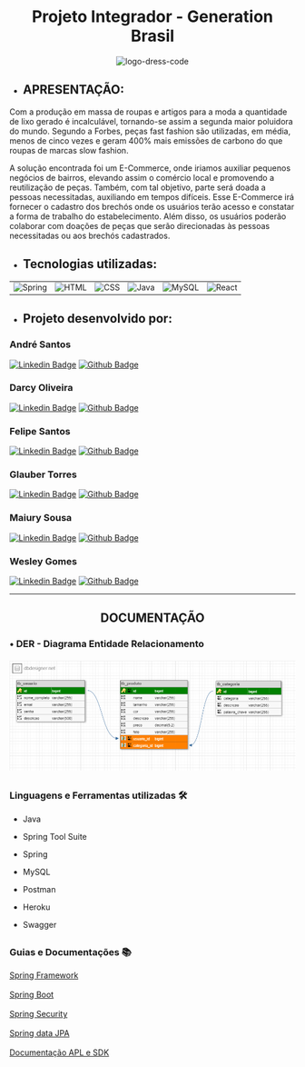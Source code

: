 <h1 align="center">Projeto Integrador - Generation Brasil </h1>
<div align="center">
<img alt="logo-dress-code" height="350" src="https://images-ext-1.discordapp.net/external/oQEXl101bcDrKCB30LLr5tIGPGEQ4KUc9uu_RGBuy8U/https/i.imgur.com/dRAmj7j.png?width=300&height=300" target="_blank">
</div>

 + <div><h2>APRESENTAÇÃO:</h2>

  Com a produção em massa de roupas e artigos para a moda a quantidade de lixo gerado é incalculável, tornando-se assim a segunda maior poluidora do mundo. Segundo a Forbes, peças fast fashion são utilizadas, em média, menos de cinco vezes e geram 400% mais emissões de carbono do que roupas de marcas slow fashion.

  A solução encontrada foi um E-Commerce, onde iriamos auxiliar pequenos negócios de bairros, elevando assim o comércio local e promovendo a reutilização de peças. Também, com tal objetivo, parte será doada a pessoas necessitadas, auxiliando em tempos difíceis. Esse E-Commerce irá fornecer o cadastro dos brechós onde os usuários terão acesso e constatar a forma de trabalho do estabelecimento. Além disso, os usuários poderão colaborar com doações de peças que serão direcionadas às pessoas necessitadas ou aos brechós cadastrados.
</div>

  + <div><h2>Tecnologias utilizadas:</h2>
 
 <table align="center">
    <tr>
        <td><img alt="Spring" src="https://img.shields.io/badge/spring-%236DB33F.svg?&style=for-the-badge&logo=spring&logoColor=white"/></td>
        <td><img alt="HTML" src="https://img.shields.io/badge/HTML-239120?style=for-the-badge&logo=html5&logoColor=white"/></td>
        <td><img alt="CSS" src="https://img.shields.io/badge/CSS-239120?&style=for-the-badge&logo=css3&logoColor=white"/></td>
        <td><img alt="Java" src="https://img.shields.io/badge/java-%23ED8B00.svg?&style=for-the-badge&logo=java&logoColor=white"/></td>
        <!--<td><img alt="JS" src="https://img.shields.io/badge/JavaScript-F7DF1E?style=for-the-badge&logo=javascript&logoColor=black"/></td>-->
        <td><img alt="MySQL" src="https://img.shields.io/badge/MySQL-00000F?style=for-the-badge&logo=mysql&logoColor=white"/></td>
        <td><img alt="React" src="https://img.shields.io/badge/React-20232A?style=for-the-badge&logo=react&logoColor=61DAFB"/></td>     
    </tr>
</table>



  + <div><h2>Projeto desenvolvido por:</h2>

### André Santos 
<!--<a href="https://github.com/Dehzxg"><img align="center" alt="GitHub" height="40px" src="https://cdn-icons-png.flaticon.com/512/270/270798.png" /> <a href="https://www.linkedin.com/in/andresantos610/"><img align="center" alt="GitHub" height="40px" src="https://cdn-icons.flaticon.com/png/512/3955/premium/3955051.png?token=exp=1636503165~hmac=17fdaab79934d759baedbc21d86e75c1" />-->

[![Linkedin Badge](https://img.shields.io/badge/LinkedIn-0077B5?style=for-the-badge&logo=linkedin&logoColor=white)](https://www.linkedin.com/in/andresantos610/)
[![Github Badge](https://img.shields.io/badge/GitHub-100000?style=for-the-badge&logo=github&logoColor=white)](https://github.com/Dehzxg)


### Darcy Oliveira
<!--<a href="https://github.com/DarcyOliveira"><img align="center" alt="GitHub" height="40px" src="https://cdn-icons-png.flaticon.com/512/270/270798.png" /> <a href="https://www.linkedin.com/in/andresantos610/"><img align="center" alt="GitHub" height="40px" src="https://cdn-icons.flaticon.com/png/512/3955/premium/3955051.png?token=exp=1636503165~hmac=17fdaab79934d759baedbc21d86e75c1" />-->
  
[![Linkedin Badge](https://img.shields.io/badge/LinkedIn-0077B5?style=for-the-badge&logo=linkedin&logoColor=white)]()
[![Github Badge](https://img.shields.io/badge/GitHub-100000?style=for-the-badge&logo=github&logoColor=white)](https://github.com/DarcyOliveira)


### Felipe Santos
[![Linkedin Badge](https://img.shields.io/badge/LinkedIn-0077B5?style=for-the-badge&logo=linkedin&logoColor=white)](https://www.linkedin.com/in/felipe-santos-65b7171bb/) 
[![Github Badge](https://img.shields.io/badge/GitHub-100000?style=for-the-badge&logo=github&logoColor=white)](https://github.com/felipedsales)


### Glauber Torres
[![Linkedin Badge](https://img.shields.io/badge/LinkedIn-0077B5?style=for-the-badge&logo=linkedin&logoColor=white)](https://www.linkedin.com/in/glauber-torres-b38583204/) 
[![Github Badge](https://img.shields.io/badge/GitHub-100000?style=for-the-badge&logo=github&logoColor=white)](https://github.com/glaubertorres)


### Maiury Sousa
[![Linkedin Badge](https://img.shields.io/badge/LinkedIn-0077B5?style=for-the-badge&logo=linkedin&logoColor=white)](https://www.linkedin.com/in/maiury-sousa-71a260192/) 
[![Github Badge](https://img.shields.io/badge/GitHub-100000?style=for-the-badge&logo=github&logoColor=white)](https://github.com/maiurysousa)


### Wesley Gomes
[![Linkedin Badge](https://img.shields.io/badge/LinkedIn-0077B5?style=for-the-badge&logo=linkedin&logoColor=white)](https://www.linkedin.com/in/wesley-gomes-528978142/) 
[![Github Badge](https://img.shields.io/badge/GitHub-100000?style=for-the-badge&logo=github&logoColor=white)](https://github.com/Wesleykfg)


  <div align = "center">
  <hr>
  <h2>DOCUMENTAÇÃO</div>
  
  <div><h3> • DER - Diagrama Entidade Relacionamento
  <br>
  <br>
  <img width="1300px" src="https://github.com/maiurysousa/Projeto_Integrador/blob/main/Documenta%C3%A7%C3%A3o/db_marketplace_DER.png"/>

<!--  <p><h3> • Dicionário de Dados
  <br><br>
  <img width="1500px" src="https://i.imgur.com/JfcFsJu.png"/>
</div>-->
   
  ##
  
   <h3>Linguagens e Ferramentas utilizadas 🛠</h3> 

- Java

- Spring Tool Suite

- Spring

- MySQL

- Postman
   
- Heroku
   
- Swagger
  
 ##

 <h3>Guias e Documentações 📚</h3>
  
 <a href="https://spring.io/projects/spring-framework">Spring Framework </a><br><br>
 <a href="https://spring.io/projects/spring-boot">Spring Boot </a><br><br>
 <a href="https://spring.io/projects/spring-security">Spring Security</a><br><br>
 <a href="https://github.com/maiurysousa/Spring/blob/main/Generation/Documenta%C3%A7%C3%A3o/Guia%20Jpa.pdf">Spring data JPA</a><br><br>
 <a target="_blank" href="https://github.com/maiurysousa/Projeto_Integrador/blob/main/Documenta%C3%A7%C3%A3o/Dresscode.pdf">Documentação APL e SDK</a>




   
